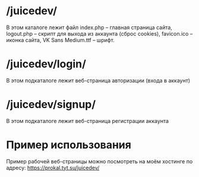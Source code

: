 # /juicedev/
В этом каталоге лежит файл index.php – главная страница сайта, logout.php – скрипт для выхода из аккаунта (сброс cookies), favicon.ico – иконка сайта, VK Sans Medium.ttf – шрифт.
# /juicedev/login/
В этом подкаталоге лежит веб-страница авторизации (входа в аккаунт)
# /juicedev/signup/
В этом подкаталоге лежит веб-страница регистрации аккаунта

# Пример использования
Пример рабочей веб-страницы можно посмотреть на моём хостинге по адресу: https://prokal.tyt.su/juicedev/
